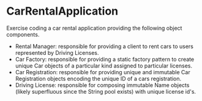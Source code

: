 # CarRentalApplication
Exercise coding a car rental application providing the following object components.

- Rental Manager: responsible for providing a client to rent cars to users represented by Driving Licenses.
- Car Factory: responsible for providing a static factory pattern to create unique Car objects of a particular kind assigned to particular licenses.
- Car Registration: responsible for providing unique and immutable Car Registration objects encoding the unique ID of a cars registration.
- Driving License: responsible for composing immutable Name objects (likely superfluous since the String pool exists) with unique license id's.
